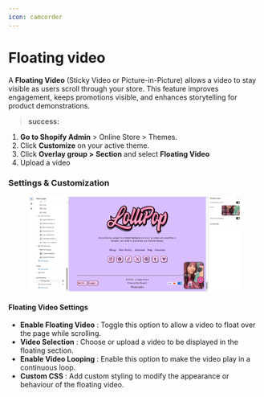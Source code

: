```yaml
---
icon: camcorder
---
```


# Floating video

A **Floating Video** (Sticky Video or Picture-in-Picture) allows a video to stay visible as users scroll through your store. This feature improves engagement, keeps promotions visible, and enhances storytelling for product demonstrations.

> **success:** 
1. **Go to Shopify Admin** > Online Store > Themes.
2. Click **Customize** on your active theme.
3. Click **Overlay group >** **Section** and select **Floating Video**&#x20;
4. Upload a video&#x20;


### **Settings & Customization**



<figure><img src="../.gitbook/assets/floating screenshot.jpg" alt=""><figcaption></figcaption></figure>

#### **Floating Video Settings**

* **Enable Floating Video** : Toggle this option to allow a video to float over the page while scrolling.
* **Video Selection** : Choose or upload a video to be displayed in the floating section.
* **Enable Video Looping** : Enable this option to make the video play in a continuous loop.
* **Custom CSS** : Add custom styling to modify the appearance or behaviour of the floating video.
